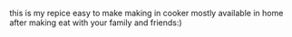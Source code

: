 this is my repice 
easy to make 
making in cooker mostly available in home
after making eat with your family and friends:)